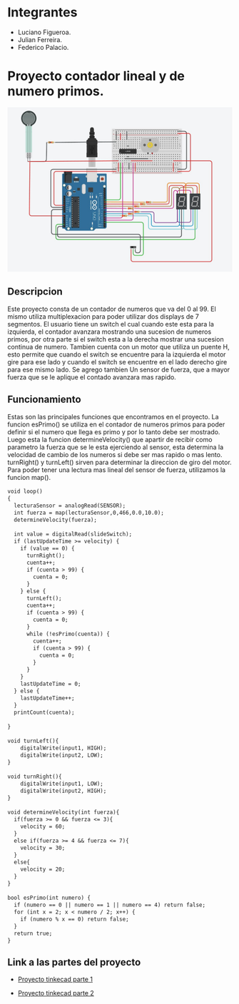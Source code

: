 # Integrantes

 - Luciano Figueroa. 
 - Julian Ferreira.
 -  Federico Palacio.

# Proyecto contador lineal y de numero primos.


![proyecto](proyectoParte2.jpg)


## Descripcion

Este proyecto consta de un contador de numeros que va del 0 al 99. El mismo utiliza multiplexacion para poder utilizar dos displays de 7 segmentos. El usuario tiene un switch el cual cuando este esta para la izquierda, el contador avanzara mostrando una sucesion de numeros primos, por otra parte si el switch esta a la derecha mostrar una sucesion continua de numero.  Tambien cuenta con un motor que utiliza un puente H, esto permite que cuando el switch se encuentre para la izquierda el motor gire para ese lado y cuando el switch se encuentre en el lado derecho gire para ese mismo lado. Se agrego tambien Un sensor de fuerza, que a mayor fuerza que se le aplique el contado avanzara mas rapido.

## Funcionamiento
Estas son las principales funciones que encontramos en el proyecto. La funcion esPrimo() se utiliza en el contador de numeros primos para poder definir si el numero que llega es primo y por lo tanto debe ser mostrado. Luego esta la funcion determineVelocity() que apartir de recibir como parametro la fuerza que se le esta ejerciendo al sensor, esta determina la velocidad de cambio de los numeros si debe ser mas rapido o mas lento. turnRight() y turnLeft() sirven para determinar la direccion de giro del motor. Para poder tener una lectura mas lineal del sensor de fuerza, utilizamos la funcion map().

```  
void loop()
{
  lecturaSensor = analogRead(SENSOR);
  int fuerza = map(lecturaSensor,0,466,0.0,10.0);
  determineVelocity(fuerza);
  
  int value = digitalRead(slideSwitch);
  if (lastUpdateTime >= velocity) {
    if (value == 0) {
      turnRight();
      cuenta++;
      if (cuenta > 99) {
        cuenta = 0;
      }
    } else {
      turnLeft();
      cuenta++;
      if (cuenta > 99) {
        cuenta = 0;
      }
      while (!esPrimo(cuenta)) {
        cuenta++;
        if (cuenta > 99) {
          cuenta = 0;
        }
      }
    }
    lastUpdateTime = 0;
  } else {
    lastUpdateTime++;
  }
  printCount(cuenta);
  
}

void turnLeft(){
	digitalWrite(input1, HIGH);
    digitalWrite(input2, LOW);
}

void turnRight(){
	digitalWrite(input1, LOW);
    digitalWrite(input2, HIGH);
}

void determineVelocity(int fuerza){
  if(fuerza >= 0 && fuerza <= 3){
  	velocity = 60;
  }
  else if(fuerza >= 4 && fuerza <= 7){
  	velocity = 30;
  }
  else{
  	velocity = 20;
  }
} 

bool esPrimo(int numero) {
  if (numero == 0 || numero == 1 || numero == 4) return false;
  for (int x = 2; x < numero / 2; x++) {
    if (numero % x == 0) return false;
  }
  return true;
}

```

## Link a las partes del proyecto
- [Proyecto tinkecad parte 1](https://www.tinkercad.com/things/5iz93c2jmh9-parcial-parte-1-/editel?sharecode=QYWzCuwdfJBvA7Sbo7mJ39WblqAxKO_rH9pPV3BmdcY)

- [Proyecto tinkecad parte 2](https://www.tinkercad.com/things/4WsAZ39J9mx-parcial-parte-dos-motor-cc/editel?sharecode=8F4m-_ncoo5xw4Oo_pIDOFmKIaGpHZ14in-CZYM6J4E)
